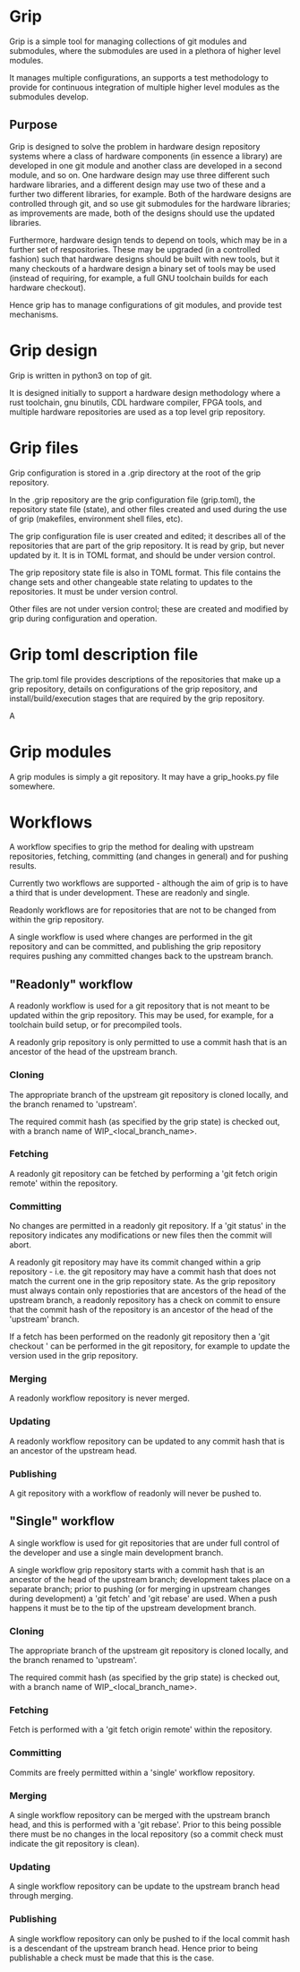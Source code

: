 # Grip

Grip is a simple tool for managing collections of git modules and submodules,
where the submodules are used in a plethora of higher level modules.

It manages multiple configurations, an supports a test methodology to
provide for continuous integration of multiple higher level modules as
the submodules develop.

## Purpose

Grip is designed to solve the problem in hardware design repository
systems where a class of hardware components (in essence a library)
are developed in one git module and another class are developed in a
second module, and so on. One hardware design may use three different
such hardware libraries, and a different design may use two of these
and a further two different libraries, for example. Both of the
hardware designs are controlled through git, and so use git submodules
for the hardware libraries; as improvements are made, both of the
designs should use the updated libraries.

Furthermore, hardware design tends to depend on tools, which may be in
a further set of respositories. These may be upgraded (in a controlled
fashion) such that hardware designs should be built with new tools,
but it many checkouts of a hardware design a binary set of tools may
be used (instead of requiring, for example, a full GNU toolchain
builds for each hardware checkout).

Hence grip has to manage configurations of git modules, and provide
test mechanisms.

# Grip design

Grip is written in python3 on top of git.

It is designed initially to support a hardware design methodology
where a rust toolchain, gnu binutils, CDL hardware compiler, FPGA
tools, and multiple hardware repositories are used as a top level grip
repository.

# Grip files

Grip configuration is stored in a .grip directory at the root of the
grip repository.

In the .grip repository are the grip configuration file (grip.toml),
the repository state file (state), and other files created and used
during the use of grip (makefiles, environment shell files, etc).

The grip configuration file is user created and edited; it describes
all of the repositories that are part of the grip repository. It is
read by grip, but never updated by it. It is in TOML format, and
should be under version control.

The grip repository state file is also in TOML format. This file
contains the change sets and other changeable state relating to
updates to the repositories. It must be under version control.

Other files are not under version control; these are created and
modified by grip during configuration and operation.

# Grip toml description file

The grip.toml file provides descriptions of the repositories that make
up a grip repository, details on configurations of the grip
repository, and install/build/execution stages that are required by
the grip repository.

A

# Grip modules

A grip modules is simply a git repository. It may have a grip_hooks.py
file somewhere.



# Workflows

A workflow specifies to grip the method for dealing with upstream
repositories, fetching, committing (and changes in general) and for
pushing results.

Currently two workflows are supported - although the aim of grip is to
have a third that is under development. These are readonly and single.

Readonly workflows are for repositories that are not to be changed
from within the grip repository.

A single workflow is used where changes are performed in the git
repository and can be committed, and publishing the grip repository
requires pushing any committed changes back to the upstream branch. 

## "Readonly" workflow

A readonly workflow is used for a git repository that is not meant to
be updated within the grip repository. This may be used, for example,
for a toolchain build setup, or for precompiled tools.

A readonly grip repository is only permitted to
use a commit hash that is an ancestor of
the head of the upstream branch.

### Cloning

The appropriate branch of the upstream git repository is cloned
locally, and the branch renamed to 'upstream'.

The required commit hash (as specified by the grip state) is checked
out, with a branch name of WIP_<local_branch_name>.

### Fetching

A readonly git repository can be fetched by performing a 'git fetch
origin remote'
within the repository.

### Committing

No changes are permitted in a readonly git repository. If a 'git
status' in the repository indicates any modifications or new files
then the commit will abort.

A readonly git repository may have its commit changed within a grip
repository - i.e. the git repository may have a commit hash that does
not match the current one in the grip repository state. As the grip
repository must always contain only repostiories that are ancestors of
the head of the upstream branch, a readonly repository has a check on commit
to ensure that the commit hash of the repository is an ancestor of the
head of the 'upstream' branch.

If a fetch has been performed on the readonly git repository then a
'git checkout <commit hash>' can be performed in the git repository,
for example to update the version used in the grip repository.

### Merging

A readonly workflow repository is never merged.

### Updating

A readonly workflow repository can be updated to any commit hash that
is an ancestor of the upstream head.

### Publishing

A git repository with a workflow of readonly will never be pushed to.

## "Single" workflow

A single workflow is used for git repositories that are under full
control of the developer and use a single main development branch.

A single workflow grip repository starts with a commit hash that is an ancestor of
the head of the upstream branch; development takes place on a separate
branch; prior to pushing (or for merging in upstream changes during
development) a 'git fetch' and 'git rebase' are used. When a push
happens it must be to the tip of the upstream development branch.

### Cloning

The appropriate branch of the upstream git repository is cloned
locally, and the branch renamed to 'upstream'.

The required commit hash (as specified by the grip state) is checked
out, with a branch name of WIP_<local_branch_name>.

### Fetching

Fetch is performed with a 'git fetch
origin remote'
within the repository.

### Committing

Commits are freely permitted within a 'single' workflow repository.

### Merging

A single workflow repository can be merged with the upstream branch
head, and this is performed with a 'git rebase'. Prior to this being
possible there must be no changes in the local repository (so a commit
check must indicate the git repository is clean).

### Updating

A single workflow repository can be update to the upstream branch
head through merging.

### Publishing

A single workflow repository can only be pushed to if the local commit
hash is a descendant of the upstream branch head. Hence prior to being
publishable a check must be made that this is the case.

